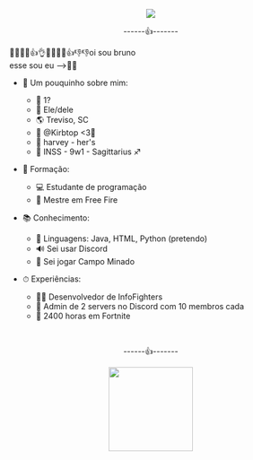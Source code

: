 <p align="center"> <img src="https://user-images.githubusercontent.com/106177005/182224969-44fcbadb-aded-4841-9106-2ea46985c910.gif"> </p>
<p align="center"> ------👍------- </p>
👋👋👋👋👍👌👋👋👋🤟👍👎👎oi sou bruno
<br> esse sou eu -->👨‍💻

- 🧐 Um pouquinho sobre mim: 
    - 📆 1?
    - 🔰 Ele/dele
    - 🌎 Treviso, SC
    - 💍 @Kirbtop <3🌈
    - 🎵 harvey - her's
    - 🧠 INSS - 9w1 - Sagittarius ♐

- 🤔 Formação:
    - 💻 Estudante de programação
    - 🎯 Mestre em Free Fire
    
- 📚 Conhecimento:
    - 📄 Linguagens: Java, HTML, Python (pretendo)
    - 🔊 Sei usar Discord
    - 🚩 Sei jogar Campo Minado
    
- ⏱ Experiências:
    - 👨‍🏫 Desenvolvedor de InfoFighters
    - 🛑 Admin de 2 servers no Discord com 10 membros cada
    - 🔫 2400 horas em Fortnite
<br>
<p align="center"> ------👍------- </p>
<p align="center"> <img src="https://user-images.githubusercontent.com/106177005/182228600-820e8990-05f7-4de9-b0f9-eca6e141cb24.gif" width=150 height=150> </p>

